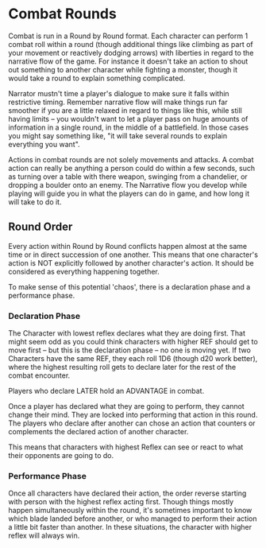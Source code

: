 # Combat Rounds

Combat is run in a Round by Round format. Each character can perform 1 combat roll within a round (though additional things like climbing as part of your movement or reactively dodging arrows) with liberties in regard to the narrative flow of the game. For instance it doesn't take an action to shout out something to another character while fighting a monster, though it would take a round to explain something complicated.

Narrator mustn't time a player's dialogue to make sure it falls within restrictive timing. Remember narrative flow will make things run far smoother if you are a little relaxed in regard to things like this, while still having limits – you wouldn't want to let a player pass on huge amounts of information in a single round, in the middle of a battlefield. In those cases you might say something like, "it will take several rounds to explain everything you want".

Actions in combat rounds are not solely movements and attacks. A combat action can really be anything a person could do within a few seconds, such as turning over a table with there weapon, swinging from a chandelier, or dropping a boulder onto an enemy. The Narrative flow you develop while playing will guide you in what the players can do in game, and how long it will take to do it.

## Round Order

Every action within Round by Round conflicts happen almost at the same time or in direct succession of one another. This means that one character's action is NOT explicitly followed by another character's action. It should be considered as everything happening together.

To make sense of this potential 'chaos', there is a declaration phase and a performance phase.

### Declaration Phase

The Character with lowest reflex declares what they are doing first. That might seem odd as you could think characters with higher REF should get to move first – but this is the declaration phase – no one is moving yet. If two Characters have the same REF, they each roll 1D6 (though d20 work better), where the highest resulting roll gets to declare later for the rest of the combat encounter.

Players who declare LATER hold an ADVANTAGE in combat.

Once a player has declared what they are going to perform, they cannot change their mind. They are locked into performing that action in this round. The players who declare after another can chose an action that counters or complements the declared action of another character.

This means that characters with highest Reflex can see or react to what their opponents are going to do.

### Performance Phase

Once all characters have declared their action, the order reverse starting with person with the highest reflex acting first. Though things mostly happen simultaneously within the round, it's sometimes important to know which blade landed before another, or who managed to perform their action a little bit faster than another. In these situations, the character with higher reflex will always win.
